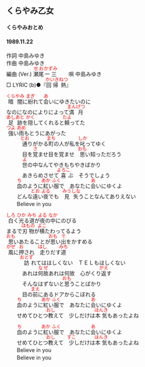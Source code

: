 <style type="text/css">
	ruby{
	    ruby-position: over;
	}
	ruby > rt{font-size: 12px;color:red;}
	p{font:16px;font-size: '楷体'}
</style>
## くらやみ乙女
#### くらやみおとめ
#### 1989.11.22


作詞     中島みゆき  
作曲      中島みゆき  
編曲 (Ver.) <ruby><rb>瀬尾</rb><rp>(</rp><rt>せお</rt><rp>)</rp></ruby><ruby><rb>一三</rb><rp>(</rp><rt>かずみ</rt><rp>)</rp></ruby>　　 
唄     中島みゆき   
□ LYRIC (b)●『<ruby><rb>回帰</rb><rp>(</rp><rt>かいき</rt><rp>)</rp></ruby><ruby><rb>熱</rb><rp>(</rp><rt>ねつ</rt><rp>)</rp></ruby>』　
   
   
<ruby><rb>暗闇</rb><rp>(</rp><rt>くらやみ</rt><rp>)</rp></ruby>に<ruby><rb>紛</rb><rp>(</rp><rt>まぎ</rt><rp>)</rp></ruby>れて<ruby><rb>会</rb><rp>(</rp><rt>あ</rt><rp>)</rp></ruby>いにゆきたいのに   
なのになのによりによって<ruby><rb>満月</rb><rp>(</rp><rt>まんげつ</rt><rp>)</rp></ruby>   
<ruby><rb>足跡</rb><rp>(</rp><rt>あしあと</rt><rp>)</rp></ruby>を<ruby><rb>隠</rb><rp>(</rp><rt>かく</rt><rp>)</rp></ruby>してくれると<ruby><rb>頼</rb><rp>(</rp><rt>たよ</rt><rp>)</rp></ruby>ってた   
<ruby><rb>強</rb><rp>(</rp><rt>つよ</rt><rp>)</rp></ruby>い<ruby><rb>雨</rb><rp>(</rp><rt>あめ</rt><rp>)</rp></ruby>もとうにあがった   
　　　<ruby><rb>通</rb><rp>(</rp><rt>とお</rt><rp>)</rp></ruby>りがかる<ruby><rb>町</rb><rp>(</rp><rt>まち</rt><rp>)</rp></ruby>の人が私を<ruby><rb>叱</rb><rp>(</rp><rt>しか</rt><rp>)</rp></ruby>ってゆく   
　　　目を<ruby><rb>覚</rb><rp>(</rp><rt>さ</rt><rp>)</rp></ruby>ませ目を覚ませ　<ruby><rb>思</rb><rp>(</rp><rt>おも</rt><rp>)</rp></ruby>い知っただろう   
　　　<ruby><rb>世</rb><rp>(</rp><rt>よ</rt><rp>)</rp></ruby>の中なんてやきもちやきばかり   
　　　あきらめさせて<ruby><rb>喜</rb><rp>(</rp><rt>よろこ</rt><rp>)</rp></ruby>ぶ　そうでしょう   
　　<ruby><rb>血</rb><rp>(</rp><rt>ち</rt><rp>)</rp></ruby>のように<ruby><rb>紅</rb><rp>(</rp><rt>あか</rt><rp>)</rp></ruby>い<ruby><rb>服</rb><rp>(</rp><rt>ふく</rt><rp>)</rp></ruby>で　あなたに<ruby><rb>会</rb><rp>(</rp><rt>あ</rt><rp>)</rp></ruby>いにゆくよ   
　　どんな<ruby><rb>遠</rb><rp>(</rp><rt>とお</rt><rp>)</rp></ruby>い<ruby><rb>夜</rb><rp>(</rp><rt>よる</rt><rp>)</rp></ruby>でも　<ruby><rb>見失</rb><rp>(</rp><rt>みうしな</rt><rp>)</rp></ruby>うことなんてありえない   
　　Believe in you   
   
<ruby><rb>白</rb><rp>(</rp><rt>しろ</rt><rp>)</rp></ruby>く<ruby><rb>光</rb><rp>(</rp><rt>ひか</rt><rp>)</rp></ruby>る<ruby><rb>道</rb><rp>(</rp><rt>みち</rt><rp>)</rp></ruby>が<ruby><rb>夜</rb><rp>(</rp><rt>よる</rt><rp>)</rp></ruby>の<ruby><rb>中</rb><rp>(</rp><rt>なか</rt><rp>)</rp></ruby>にのびる   
まるで<ruby><rb>刃物</rb><rp>(</rp><rt>はもの</rt><rp>)</rp></ruby>が<ruby><rb>横</rb><rp>(</rp><rt>よこ</rt><rp>)</rp></ruby>たわってるよう   
<ruby><rb>思</rb><rp>(</rp><rt>おも</rt><rp>)</rp></ruby>いあたることが<ruby><rb>思</rb><rp>(</rp><rt>おも</rt><rp>)</rp></ruby>い<ruby><rb>出</rb><rp>(</rp><rt>で</rt><rp>)</rp></ruby>をかすめる   
<ruby><rb>風</rb><rp>(</rp><rt>かぜ</rt><rp>)</rp></ruby>に<ruby><rb>押</rb><rp>(</rp><rt>お</rt><rp>)</rp></ruby>され　<ruby><rb>走</rb><rp>(</rp><rt>はし</rt><rp>)</rp></ruby>りだす<ruby><rb>道</rb><rp>(</rp><rt>みち</rt><rp>)</rp></ruby>   
　　　<ruby><rb>訪</rb><rp>(</rp><rt>おとず</rt><rp>)</rp></ruby>れてはほしくない　ＴＥＬもほしくない   
　　　あれは<ruby><rb>何故</rb><rp>(</rp><rt>なぜ</rt><rp>)</rp></ruby>あれは何故　心がくり<ruby><rb>返</rb><rp>(</rp><rt>がえ</rt><rp>)</rp></ruby>す   
　　　そんなはずないと<ruby><rb>思</rb><rp>(</rp><rt>おも</rt><rp>)</rp></ruby>うことばかり   
　　　目の<ruby><rb>前</rb><rp>(</rp><rt>まえ</rt><rp>)</rp></ruby>にあるドアからこぼれる   
　　<ruby><rb>血</rb><rp>(</rp><rt>ち</rt><rp>)</rp></ruby>のように<ruby><rb>紅</rb><rp>(</rp><rt>あか</rt><rp>)</rp></ruby>い<ruby><rb>服</rb><rp>(</rp><rt>ふく</rt><rp>)</rp></ruby>で　あなたに<ruby><rb>会</rb><rp>(</rp><rt>あ</rt><rp>)</rp></ruby>いにゆくよ   
　　せめてひとつ<ruby><rb>教</rb><rp>(</rp><rt>おし</rt><rp>)</rp></ruby>えて　少しだけは<ruby><rb>本気</rb><rp>(</rp><rt>ほんき</rt><rp>)</rp></ruby>もあったよね   
   
　　<ruby><rb>血</rb><rp>(</rp><rt>ち</rt><rp>)</rp></ruby>のように<ruby><rb>紅</rb><rp>(</rp><rt>あか</rt><rp>)</rp></ruby>い<ruby><rb>服</rb><rp>(</rp><rt>ふく</rt><rp>)</rp></ruby>で　あなたに<ruby><rb>会</rb><rp>(</rp><rt>あ</rt><rp>)</rp></ruby>いにゆくよ   
　　せめてひとつ<ruby><rb>教</rb><rp>(</rp><rt>おし</rt><rp>)</rp></ruby>えて　<ruby><rb>少</rb><rp>(</rp><rt>すこ</rt><rp>)</rp></ruby>しだけは<ruby><rb>本気</rb><rp>(</rp><rt>ほんき</rt><rp>)</rp></ruby>もあったよね   
　　Believe in you   
　　Believe in you   